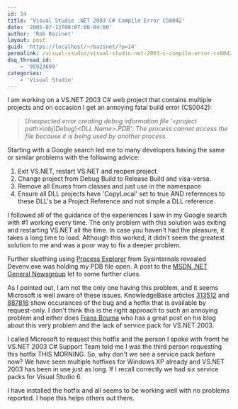 ```yaml
---
id: 14
title: 'Visual Studio .NET 2003 C# Compile Error CS0042'
date: '2005-07-13T08:07:00-04:00'
author: 'Rob Bazinet'
layout: post
guid: 'https://localhost/~rbazinet/?p=14'
permalink: /visual-studio/visual-studio-net-2003-c-compile-error-cs0042/
dsq_thread_id:
    - '95923699'
categories:
    - 'Visual Studio'
---
```


I am working on a VS.NET 2003 C# web project that contains multiple projects and on occasion I get an annoying fatal build error (CS0042):

> *Unexpected error creating debug information file '&lt;project path&gt;\\obj\\Debug\\&lt;DLL Name&gt;.PDB': The process cannot access the file because it is being used by another process.*

Starting with a Google search led me to many developers having the same or similar problems with the following advice:

1. Exit VS.NET, restart VS.NET and reopen project
2. Change project from Debug Build to Release Build and visa-versa.
3. Remove all Enums from classes and just use in the namespace
4. Ensure all DLL projects have 'CopyLocal' set to true AND references to these DLL's be a Project Reference and not simple a DLL reference.

I followed all of the guidance of the experiences I saw in my Google search with #1 working every time. The only problem with this solution was exiting and restarting VS.NET all the time. In case you haven't had the pleasure, it takes a long time to load. Although this worked, it didn't seem the greatest solution to me and was a poor way to fix a deeper problem.

Further sluething using [Process Explorer](https://www.sysinternals.com/Utilities/ProcessExplorer.html) from Sysinternals revealed Devenv.exe was holding my PDB file open. A post to the [MSDN .NET General Newsgroup](https://msdn.microsoft.com/newsgroups/default.aspx?dg=microsoft.public.dotnet.general&lang=en&cr=US) let to some further clues.

As I pointed out, I am not the only one having this problem, and it seems Microsoft is well aware of these issues. KnowledgeBase articles [313512](https://support.microsoft.com/default.aspx?scid=kb;en-us;313512) and [887818](https://support.microsoft.com/default.aspx?scid=kb;en-us;887818) show occurances of the bug and a hotfix that is available by request-only. I don't think this is the right approach to such an annoying problem and either does [Frans Bouma](https://weblogs.asp.net/fbouma/archive/2005/07/13/419205.aspx) who has a great post on his blog about this very problem and the lack of service pack for VS.NET 2003.

I called Microsoft to request this hotfix and the person I spoke with fromt he VS.NET 2003 C# Support Team told me I was the third person requesting this hotfix THIS MORNING. So, why don't we see a service pack before now? We have seen multiple hotfixes for Windows XP already and VS.NET 2003 has been in use just as long. If I recall correctly we had six service packs for Visual Studio 6.

I have installed the hotfix and all seems to be working well with no problems reported. I hope this helps others out there.